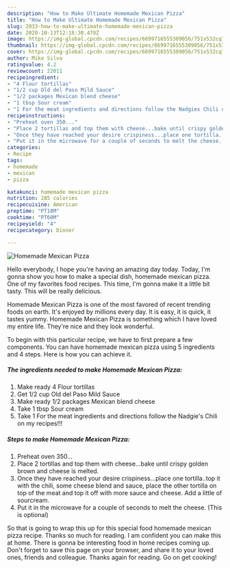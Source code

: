 ```yaml
---
description: "How to Make Ultimate Homemade Mexican Pizza"
title: "How to Make Ultimate Homemade Mexican Pizza"
slug: 2033-how-to-make-ultimate-homemade-mexican-pizza
date: 2020-10-13T12:18:30.478Z
image: https://img-global.cpcdn.com/recipes/6699716555309056/751x532cq70/homemade-mexican-pizza-recipe-main-photo.jpg
thumbnail: https://img-global.cpcdn.com/recipes/6699716555309056/751x532cq70/homemade-mexican-pizza-recipe-main-photo.jpg
cover: https://img-global.cpcdn.com/recipes/6699716555309056/751x532cq70/homemade-mexican-pizza-recipe-main-photo.jpg
author: Mike Silva
ratingvalue: 4.2
reviewcount: 22011
recipeingredient:
- "4 Flour tortillas"
- "1/2 cup Old del Paso Mild Sauce"
- "1/2 packages Mexican blend cheese"
- "1 tbsp Sour cream"
- "1 For the meat ingredients and directions follow the Nadgies Chili on my recipes"
recipeinstructions:
- "Preheat oven 350..."
- "Place 2 tortillas and top them with cheese...bake until crispy golden brown and cheese is melted."
- "Once they have reached your desire crispiness...place one tortilla..top it with the chili, some cheese blend and sauce, place the other tortilla on top of the meat and top it off with more sauce and cheese. Add a little of sourcream."
- "Put it in the microwave for a couple of seconds to melt the cheese. (This is optional)"
categories:
- Recipe
tags:
- homemade
- mexican
- pizza

katakunci: homemade mexican pizza 
nutrition: 285 calories
recipecuisine: American
preptime: "PT18M"
cooktime: "PT60M"
recipeyield: "4"
recipecategory: Dinner

---
```



![Homemade Mexican Pizza](https://img-global.cpcdn.com/recipes/6699716555309056/751x532cq70/homemade-mexican-pizza-recipe-main-photo.jpg)

Hello everybody, I hope you're having an amazing day today. Today, I'm gonna show you how to make a special dish, homemade mexican pizza. One of my favorites food recipes. This time, I'm gonna make it a little bit tasty. This will be really delicious.

Homemade Mexican Pizza is one of the most favored of recent trending foods on earth. It's enjoyed by millions every day. It is easy, it is quick, it tastes yummy. Homemade Mexican Pizza is something which I have loved my entire life. They're nice and they look wonderful.




To begin with this particular recipe, we have to first prepare a few components. You can have homemade mexican pizza using 5 ingredients and 4 steps. Here is how you can achieve it.

<!--inarticleads1-->

##### The ingredients needed to make Homemade Mexican Pizza:

1. Make ready 4 Flour tortillas
1. Get 1/2 cup Old del Paso Mild Sauce
1. Make ready 1/2 packages Mexican blend cheese
1. Take 1 tbsp Sour cream
1. Take 1 For the meat ingredients and directions follow the Nadgie&#39;s Chili on my recipes!!!




<!--inarticleads2-->

##### Steps to make Homemade Mexican Pizza:

1. Preheat oven 350...
1. Place 2 tortillas and top them with cheese...bake until crispy golden brown and cheese is melted.
1. Once they have reached your desire crispiness...place one tortilla..top it with the chili, some cheese blend and sauce, place the other tortilla on top of the meat and top it off with more sauce and cheese. Add a little of sourcream.
1. Put it in the microwave for a couple of seconds to melt the cheese. (This is optional)




So that is going to wrap this up for this special food homemade mexican pizza recipe. Thanks so much for reading. I am confident you can make this at home. There is gonna be interesting food in home recipes coming up. Don't forget to save this page on your browser, and share it to your loved ones, friends and colleague. Thanks again for reading. Go on get cooking!
